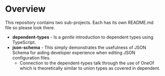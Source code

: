 # Overview

This repository contains two sub-projects. Each has its own README.md file so please look there.

- **dependent-types** - Is a _gentle_ introduction to dependent types using TypeScript.
- **json-schema** - This simply demonstrates the usefulness of JSON Schema for aiding developer experience when editing
  JSON configuration files.
  - Connection to the dependent-types talk through the use of OneOf which is theoretically similar to union types as covered in dependent.
